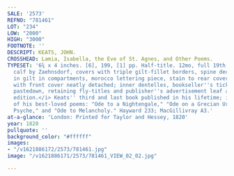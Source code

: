 ```yaml
---
SALE: '2573'
REFNO: "781461"
LOT: "234"
LOW: "2000"
HIGH: "3000"
FOOTNOTE: ''
DESCRIPT: KEATS, JOHN.
CROSSHEAD: Lamia, Isabella, the Eve of St. Agnes, and Other Poems.
TYPESET: '6¾ x 4 inches. [6], 199, [1] pp. Half-title. 12mo, full 19th century green
  calf by Zaehnsdorf, covers with triple gilt-fillet borders, spine decoratively tooled
  in gilt in compartments, morocco lettering piece, stain to rear cover, joints rubbed
  with front cover neatly detached; inner dentelles, bookseller''s ticket to rear
  pastedown, retaining fly-titles and publisher''s advertisement leaf at front. <i>First
  edition.</i> Keats'' third and last book published in his lifetime; includes some
  of his best-loved poems: "Ode to a Nightengale," "Ode on a Grecian Urn," "Ode to
  Psyche," and "Ode to Melancholy." Hayward 233; MacGillivray A3.'
at-a-glance: 'London: Printed for Taylor and Hessey, 1820'
year: 1820
pullquote: ''
background_color: "#ffffff"
images:
- "/v1621886172/2573/781461.jpg"
image: "/v1621886171/2573/781461_VIEW_02_02.jpg"

---
```

